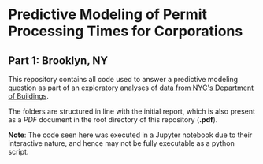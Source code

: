 # Predictive Modeling of Permit Processing Times for Corporations 

## Part 1: Brooklyn, NY

This repository contains all code used to answer a predictive modeling question as part of an exploratory analyses of [data from NYC's Department of Buildings](https://data.cityofnewyork.us/Housing-Development/DOB-Permit-Issuance/ipu4-2q9a).

The folders are structured in line with the initial report, which is also present as a *PDF* document in the root directory of this repository (**.pdf**).

**Note**: The code seen here was executed in a Jupyter notebook due to their interactive nature, and hence may not be fully executable as a python script.
